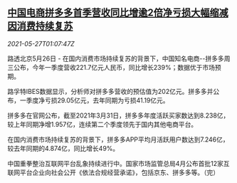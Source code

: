 <!--1622079063000-->
[中国电商拼多多首季营收同比增逾2倍净亏损大幅缩减 因消费持续复苏](https://cn.reuters.com/article/pinduoduo-q1-results-0526-wedn-idCNKCS2D8032)
------

<div><i>2021-05-27T01:07:47Z</i></div><p>路透北京5月26日 - 在国内消费市场持续复苏的背景下，中国知名电商--拼多多周三公布，今年一季度营收221.7亿元人民币，同比增长239%；数据优于市场预期。</p><p>路孚特IBES数据显示，分析师对拼多多营收的预估值为202亿元。拼多多并公布，一季度净亏损29.05亿元，去年同期为亏损41.19亿元。</p><p>拼多多在官网公布，截至2021年3月31日，拼多多年度活跃买家数达到8.238亿，较上年同期净增1.957亿，连续第二个季度领先于国内其他电商平台。</p><p>在国内消费市场持续复苏的背景下，拼多多APP平均月活跃用户数达到7.246亿，较去年同期的4.874亿，同比增长49%。</p><p>中国重拳整治互联网平台乱象持续进行中。国家市场监管总局4月公布首批12家互联网平台企业向社会公开《依法合规经营承诺》，包括京东、拼多多等。（完）</p>
